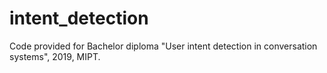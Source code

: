 # intent_detection
Code provided for Bachelor diploma "User intent detection in conversation systems", 2019, MIPT.
